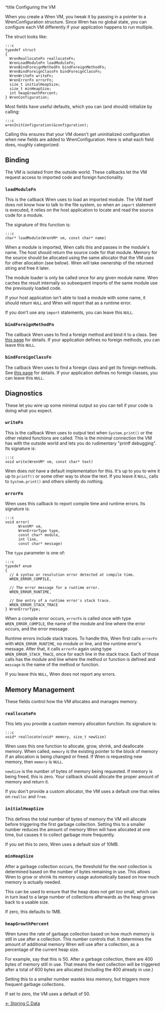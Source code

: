 ^title Configuring the VM

When you create a Wren VM, you tweak it by passing in a pointer to a
WrenConfiguration structure. Since Wren has no global state, you can configure
each VM differently if your application happens to run multiple.

The struct looks like:

    :::c
    typedef struct
    {
      WrenReallocateFn reallocateFn;
      WrenLoadModuleFn loadModuleFn;
      WrenBindForeignMethodFn bindForeignMethodFn;
      WrenBindForeignClassFn bindForeignClassFn;
      WrenWriteFn writeFn;
      WrenErrorFn errorFn;
      size_t initialHeapSize;
      size_t minHeapSize;
      int heapGrowthPercent;
    } WrenConfiguration;

Most fields have useful defaults, which you can (and should) initialize by
calling:

    :::c
    wrenInitConfiguration(&configuration);

Calling this ensures that your VM doesn't get uninitialized configuration when
new fields are added to WrenConfiguration. Here is what each field does, roughly
categorized:

## Binding

The VM is isolated from the outside world. These callbacks let the VM request
access to imported code and foreign functionality.

### `loadModuleFn`

This is the callback Wren uses to load an imported module. The VM itself does
not know how to talk to the file system, so when an `import` statement is
executed, it relies on the host application to locate and read the source code
for a module.

The signature of this function is:

    :::c
    char* loadModule(WrenVM* vm, const char* name)

When a module is imported, Wren calls this and passes in the module's name. The
host should return the source code for that module. Memory for the source should
be allocated using the same allocator that the VM uses for other allocation (see
below). Wren will take ownership of the returned string and free it later.

The module loader is only be called once for any given module name. Wren caches
the result internally so subsequent imports of the same module use the
previously loaded code.

If your host application isn't able to load a module with some name, it should
return `NULL` and Wren will report that as a runtime error.

If you don't use any `import` statements, you can leave this `NULL`.

### `bindForeignMethodFn`

The callback Wren uses to find a foreign method and bind it to a class. See
[this page][foreign method] for details. If your application defines no foreign
methods, you can leave this `NULL`.

[foreign method]: /embedding/calling-c-from-wren.html

### `bindForeignClassFn`

The callback Wren uses to find a foreign class and get its foreign methods. See
[this page][foreign class] for details. If your application defines no foreign
classes, you can leave this `NULL`.

[foreign class]: /embedding/storing-c-data.html

## Diagnostics

These let you wire up some minimal output so you can tell if your code is doing
what you expect.

### `writeFn`

This is the callback Wren uses to output text when `System.print()` or the other
related functions are called. This is the minimal connection the VM has with the
outside world and lets you do rudimentary "printf debugging". Its signature is:

    :::c
    void write(WrenVM* vm, const char* text)

Wren does *not* have a default implementation for this. It's up to you to wire
it up to `printf()` or some other way to show the text. If you leave it `NULL`,
calls to `System.print()` and others silently do nothing.

### `errorFn`

Wren uses this callback to report compile time and runtime errors. Its signature
is:

    :::c
    void error(
          WrenVM* vm, 
          WrenErrorType type,
          const char* module,
          int line,
          const char* message)

The `type` parameter is one of:

    :::c
    typedef enum
    {
      // A syntax or resolution error detected at compile time.
      WREN_ERROR_COMPILE,

      // The error message for a runtime error.
      WREN_ERROR_RUNTIME,

      // One entry of a runtime error's stack trace.
      WREN_ERROR_STACK_TRACE
    } WrenErrorType;

When a compile error occurs, `errorFn` is called once with type
`WREN_ERROR_COMPILE`, the name of the module and line where the error occurs,
and the error message.

Runtime errors include stack traces. To handle this, Wren first calls `errorFn`
with `WREN_ERROR_RUNTIME`, no module or line, and the runtime error's message.
After that, it calls `errorFn` again using type `WREN_ERROR_STACK_TRACE`, once
for each line in the stack trace. Each of those calls has the module and line
where the method or function is defined and `message` is the name of the method
or function.

If you leave this `NULL`, Wren does not report any errors.

## Memory Management

These fields control how the VM allocates and manages memory.

### `reallocateFn`

This lets you provide a custom memory allocation function. Its signature is:

    :::c
    void* reallocate(void* memory, size_t newSize)

Wren uses this one function to allocate, grow, shrink, and deallocate memory.
When called, `memory` is the existing pointer to the block of memory if an
allocation is being changed or freed. If Wren is requesting new memory, then
`memory` is `NULL`.

`newSize` is the number of bytes of memory being requested. If memory is being
freed, this is zero. Your callback should allocate the proper amount of memory
and return it.

If you don't provide a custom allocator, the VM uses a default one that relies
on `realloc` and `free`.

### `initialHeapSize`

This defines the total number of bytes of memory the VM will allocate before
triggering the first garbage collection. Setting this to a smaller number
reduces the amount of memory Wren will have allocated at one time, but causes it
to collect garbage more frequently.

If you set this to zero, Wren uses a default size of 10MB.

### `minHeapSize`

After a garbage collection occurs, the threshold for the *next* collection is
determined based on the number of bytes remaining in use. This allows Wren to
grow or shrink its memory usage automatically based on how much memory is
actually needed.

This can be used to ensure that the heap does not get *too* small, which can
in turn lead to a large number of collections afterwards as the heap grows
back to a usable size.

If zero, this defaults to 1MB.

### `heapGrowthPercent`

Wren tunes the rate of garbage collection based on how much memory is still in
use after a collection. This number controls that. It determines the amount of
additional memory Wren will use after a collection, as a percentage of the
current heap size.

For example, say that this is 50. After a garbage collection, there are 400
bytes of memory still in use. That means the next collection will be triggered
after a total of 600 bytes are allocated (including the 400 already in use.)

Setting this to a smaller number wastes less memory, but triggers more
frequent garbage collections.

If set to zero, the VM uses a default of 50.

<a href="storing-c-data.html">&larr; Storing C Data</a>
